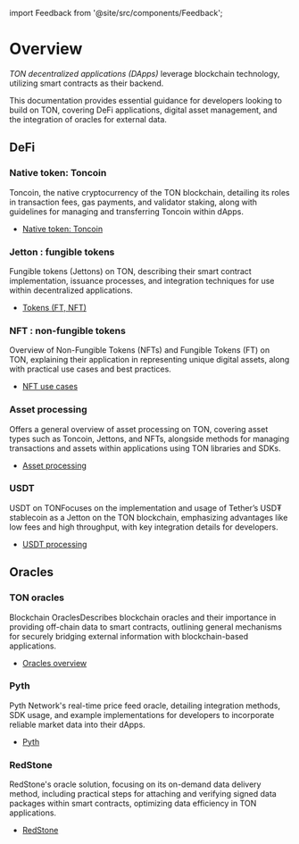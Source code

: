 import Feedback from '@site/src/components/Feedback';

# Overview

*TON decentralized applications (DApps)* leverage blockchain technology, utilizing smart contracts as their backend.

This documentation provides essential guidance for developers looking to build on TON, covering DeFi applications, digital asset management, and the integration of oracles for external data.

## DeFi

### Native token: Toncoin

Toncoin, the native cryptocurrency of the TON blockchain, detailing its roles in transaction fees, gas payments, and validator staking, along with guidelines for managing and transferring Toncoin within dApps.

- [Native token: Toncoin](/v3/documentation/dapps/defi/coins/)

### Jetton : fungible tokens

Fungible tokens (Jettons) on TON, describing their smart contract implementation, issuance processes, and integration techniques for use within decentralized applications.

- [Tokens (FT, NFT)](/v3/documentation/dapps/defi/tokens/)

### NFT : non-fungible tokens

Overview of Non-Fungible Tokens (NFTs) and Fungible Tokens (FT) on TON, explaining their application in representing unique digital assets, along with practical use cases and best practices.

- [NFT use cases](/v3/documentation/dapps/defi/nft/)

### Asset processing

Offers a general overview of asset processing on TON, covering asset types such as Toncoin, Jettons, and NFTs, alongside methods for managing transactions and assets within applications using TON libraries and SDKs.

- [Asset processing](/v3/documentation/dapps/assets/overview/)

### USDT

USDT on TONFocuses on the implementation and usage of Tether’s USD₮ stablecoin as a Jetton on the TON blockchain, emphasizing advantages like low fees and high throughput, with key integration details for developers.

- [USDT processing](/v3/documentation/dapps/assets/usdt/)

## Oracles

### TON oracles

Blockchain OraclesDescribes blockchain oracles and their importance in providing off-chain data to smart contracts, outlining general mechanisms for securely bridging external information with blockchain-based applications.

- [Oracles overview](/v3/documentation/dapps/oracles/about_blockchain_oracles/)

### Pyth

Pyth Network's real-time price feed oracle, detailing integration methods, SDK usage, and example implementations for developers to incorporate reliable market data into their dApps.

- [Pyth](/v3/documentation/dapps/oracles/pyth/)

### RedStone

RedStone's oracle solution, focusing on its on-demand data delivery method, including practical steps for attaching and verifying signed data packages within smart contracts, optimizing data efficiency in TON applications.

- [RedStone](/v3/documentation/dapps/oracles/red_stone/)
  <Feedback />

